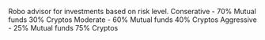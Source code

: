 Robo advisor for investments based on risk level. 
Conserative - 70% Mutual funds 30% Cryptos
Moderate - 60% Mutual funds 40% Cryptos
Aggressive - 25% Mutual funds 75% Cryptos
